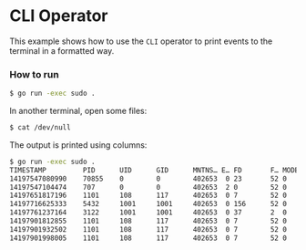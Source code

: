 # CLI Operator

This example shows how to use the `CLI` operator to print events to the terminal
in a formatted way.

### How to run

```bash
$ go run -exec sudo .
```

In another terminal, open some files:

```bash
$ cat /dev/null
```

The output is printed using columns:

```bash
$ go run -exec sudo .
TIMESTAMP         PID      UID      GID      MNTNS… E… FD       F… MODE    COMM    FNAME
14197547080990    70855    0        0        402653  0 23       52 0       cli     /sys/kernel/tra
14197547104474    707      0        0        402653  2 0        52 0       systemd /run/log/journa
14197651817196    1101     108      117      402653  0 7        52 0       systemd /proc/meminfo
14197716625333    5432     1001     1001     402653  0 156      52 0       FSBroke /sys/devices/sy
14197761237164    3122     1001     1001     402653  0 37       2  0       dbus-da /sys/kernel/sec
14197901812855    1101     108      117      402653  0 7        52 0       systemd /proc/meminfo
14197901932502    1101     108      117      402653  0 7        52 0       systemd /sys/fs/cgroup/
14197901998005    1101     108      117      402653  0 7        52 0       systemd /sys/fs/cgroup
```
